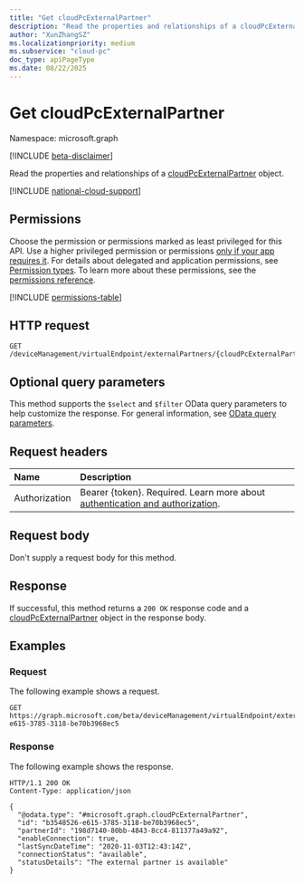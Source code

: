 ```yaml
---
title: "Get cloudPcExternalPartner"
description: "Read the properties and relationships of a cloudPcExternalPartner object."
author: "XunZhangSZ"
ms.localizationpriority: medium
ms.subservice: "cloud-pc"
doc_type: apiPageType
ms.date: 08/22/2025
---
```


# Get cloudPcExternalPartner
Namespace: microsoft.graph

[!INCLUDE [beta-disclaimer](../../includes/beta-disclaimer.md)]

Read the properties and relationships of a [cloudPcExternalPartner](../resources/cloudpcexternalpartner.md) object.

[!INCLUDE [national-cloud-support](../../includes/global-only.md)]

## Permissions
Choose the permission or permissions marked as least privileged for this API. Use a higher privileged permission or permissions [only if your app requires it](/graph/permissions-overview#best-practices-for-using-microsoft-graph-permissions). For details about delegated and application permissions, see [Permission types](/graph/permissions-overview#permission-types). To learn more about these permissions, see the [permissions reference](/graph/permissions-reference).

<!-- { "blockType": "permissions", "name": "cloudpcexternalpartner_get" } -->
[!INCLUDE [permissions-table](../includes/permissions/cloudpcexternalpartner-get-permissions.md)]

## HTTP request

<!-- {
  "blockType": "ignored"
}
-->
``` http
GET /deviceManagement/virtualEndpoint/externalPartners/{cloudPcExternalPartnerId}
```

## Optional query parameters
This method supports the `$select` and `$filter` OData query parameters to help customize the response. For general information, see [OData query parameters](/graph/query-parameters).

## Request headers
|Name|Description|
|:---|:---|
|Authorization|Bearer {token}. Required. Learn more about [authentication and authorization](/graph/auth/auth-concepts).|

## Request body
Don't supply a request body for this method.

## Response

If successful, this method returns a `200 OK` response code and a [cloudPcExternalPartner](../resources/cloudpcexternalpartner.md) object in the response body.

## Examples

### Request

The following example shows a request.

<!-- {
  "blockType": "request",
  "name": "get_cloudpcexternalpartner"
}
-->
``` http
GET https://graph.microsoft.com/beta/deviceManagement/virtualEndpoint/externalPartners/b3548526-e615-3785-3118-be70b3968ec5
```

### Response

The following example shows the response.

<!-- {
  "blockType": "response",
  "truncated": true,
  "@odata.type": "microsoft.graph.cloudPcExternalPartner"
}
-->
``` http
HTTP/1.1 200 OK
Content-Type: application/json

{
  "@odata.type": "#microsoft.graph.cloudPcExternalPartner",
  "id": "b3548526-e615-3785-3118-be70b3968ec5",
  "partnerId": "198d7140-80bb-4843-8cc4-811377a49a92",
  "enableConnection": true,
  "lastSyncDateTime": "2020-11-03T12:43:14Z",
  "connectionStatus": "available",
  "statusDetails": "The external partner is available"
}
```
